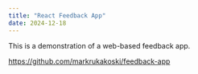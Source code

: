 ```yaml
---
title: "React Feedback App"
date: 2024-12-18
---
```


This is a demonstration of a web-based feedback app.

https://github.com/markrukakoski/feedback-app
